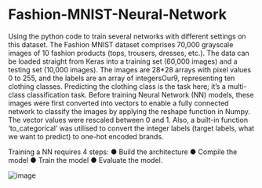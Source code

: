 # Fashion-MNIST-Neural-Network
Using the python code to train several networks with different settings on this dataset. 
The Fashion MNIST dataset comprises 70,000 grayscale images of 10 fashion
products (tops, trousers, dresses, etc.). The data can be loaded straight from
Keras into a training set (60,000 images) and a testing set (10,000 images).
The images are 28*28 arrays with pixel values 0 to 255, and the labels are an
array of integersOur9, representing ten clothing classes. Predicting the clothing
class is the task here; it’s a multi-class classification task.
Before training Neural Network (NN) models, these images were first converted
into vectors to enable a fully connected network to classify the images by
applying the reshape function in Numpy. The vector values were rescaled
between 0 and 1. Also, a built-in function ‘to_categorical’ was utilised to convert
the integer labels (target labels, what we want to predict) to one-hot encoded
brands. 

Training a NN requires 4 steps:
● Build the architecture
● Compile the model
● Train the model
● Evaluate the model.

![image](https://user-images.githubusercontent.com/91108612/174505236-d0d374b5-8f46-4b2c-82e6-320603c03498.png)
